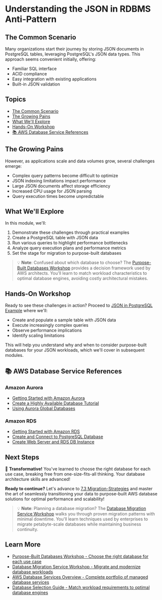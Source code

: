 # Understanding the JSON in RDBMS Anti-Pattern

## The Common Scenario
Many organizations start their journey by storing JSON documents in PostgreSQL tables, leveraging PostgreSQL's JSON data types. This approach seems convenient initially, offering:
- Familiar SQL interface
- ACID compliance
- Easy integration with existing applications
- Built-in JSON validation

## Topics

- [The Common Scenario](#the-common-scenario)
- [The Growing Pains](#the-growing-pains)
- [What We'll Explore](#what-we'll-explore)
- [Hands-On Workshop](#hands-on-workshop)
- [📚 AWS Database Service References](#📚-aws-database-service-references)

## The Growing Pains
However, as applications scale and data volumes grow, several challenges emerge:
- Complex query patterns become difficult to optimize
- JSON indexing limitations impact performance
- Large JSON documents affect storage efficiency
- Increased CPU usage for JSON parsing
- Query execution times become unpredictable

## What We'll Explore
In this module, we'll:
1. Demonstrate these challenges through practical examples
2. Create a PostgreSQL table with JSON data
3. Run various queries to highlight performance bottlenecks
4. Analyze query execution plans and performance metrics
5. Set the stage for migration to purpose-built databases

> 💡 **Note**: Confused about which database to choose? The [Purpose-Built Databases Workshop](https://aws.amazon.com/products/databases/learn/) provides a decision framework used by AWS architects. You\'ll learn to match workload characteristics to optimal database engines, avoiding costly architectural mistakes.

## Hands-On Workshop
Ready to see these challenges in action? Proceed to [JSON in PostgreSQL Example](./json-in-pg-example.ipynb) where we'll:
- Create and populate a sample table with JSON data
- Execute increasingly complex queries
- Observe performance implications
- Identify scaling limitations

This will help you understand why and when to consider purpose-built databases for your JSON workloads, which we'll cover in subsequent modules.

## 📚 AWS Database Service References

### Amazon Aurora
- [Getting Started with Amazon Aurora](https://docs.aws.amazon.com/AmazonRDS/latest/AuroraUserGuide/CHAP_GettingStartedAurora.html)
- [Create a Highly Available Database Tutorial](https://aws.amazon.com/getting-started/hands-on/create-high-availability-database-cluster/)
- [Using Aurora Global Databases](https://docs.aws.amazon.com/AmazonRDS/latest/AuroraUserGuide/aurora-global-database-getting-started.html)

### Amazon RDS
- [Getting Started with Amazon RDS](https://docs.aws.amazon.com/AmazonRDS/latest/UserGuide/CHAP_GettingStarted.html)
- [Create and Connect to PostgreSQL Database](https://aws.amazon.com/getting-started/hands-on/create-connect-postgresql-db/)
- [Create Web Server and RDS DB Instance](https://aws.amazon.com/getting-started/hands-on/create-mysql-db/)

## Next Steps

🎉 **Transformative!** You've learned to choose the right database for each use case, breaking free from one-size-fits-all thinking. Your database architecture skills are advanced!

**Ready to continue?** Let's advance to [7.3 Migration-Strategies](../7.3_Migration-Strategies) and master the art of seamlessly transitioning your data to purpose-built AWS database solutions for optimal performance and scalability!

> 💡 **Note**: Planning a database migration? The [Database Migration Service Workshop](https://catalog.workshops.aws/databasemigration/en-US) walks you through proven migration patterns with minimal downtime. You\'ll learn techniques used by enterprises to migrate petabyte-scale databases while maintaining business continuity.

## Learn More

- [Purpose-Built Databases Workshop - Choose the right database for each use case](https://aws.amazon.com/products/databases/learn/)
- [Database Migration Service Workshop - Migrate and modernize database workloads](https://catalog.workshops.aws/databasemigration/en-US)
- [AWS Database Services Overview - Complete portfolio of managed database services](https://aws.amazon.com/products/databases/)
- [Database Selection Guide - Match workload requirements to optimal database engines](https://docs.aws.amazon.com/decision-guides/latest/databases-on-aws-how-to-choose/databases-on-aws-how-to-choose.html)
